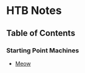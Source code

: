 # HTB Notes

## Table of Contents

### Starting Point Machines

- [Meow](htb-notes/machines/very-easy-machines/meow.md)
